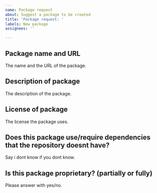 ```yaml
---
name: Package request
about: Suggest a package to be created
title: 'Package request: '
labels: New package
assignees: ''

---
```


## Package name and URL
The name and the URL of the package.

## Description of package
The description of the package.

## License of package
The license the package uses.

## Does this package use/require dependencies that the repository doesnt have?
Say i dont know if you dont know.

## Is this package proprietary? (partially or fully)
Please answer with yes/no.
